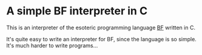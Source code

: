 # A simple BF interpreter in C

This is an interpreter of the esoteric programming language
[BF](https://en.wikipedia.org/wiki/Brainfuck) written in C.

It's quite easy to write an interpreter for BF, since the language is so simple.
It's much harder to write programs…
